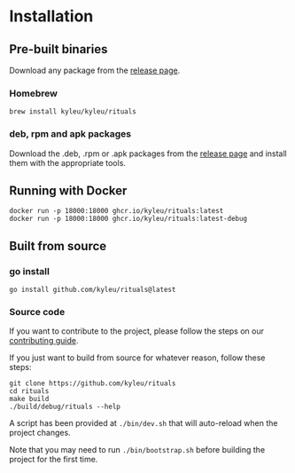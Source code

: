<!--- Content managed by Project Forge, see [projectforge.md] for details. -->
# Installation

## Pre-built binaries
Download any package from the [release page](https://github.com/kyleu/rituals/releases).

### Homebrew
```
brew install kyleu/kyleu/rituals
```

### deb, rpm and apk packages
Download the .deb, .rpm or .apk packages from the [release page](https://github.com/kyleu/rituals/releases) and install them with the appropriate tools.

## Running with Docker
```shell
docker run -p 18000:18000 ghcr.io/kyleu/rituals:latest
docker run -p 18000:18000 ghcr.io/kyleu/rituals:latest-debug
```

## Built from source

### go install
```shell
go install github.com/kyleu/rituals@latest
```

### Source code

If you want to contribute to the project, please follow the steps on our [contributing guide](contributing).

If you just want to build from source for whatever reason, follow these steps:

```shell
git clone https://github.com/kyleu/rituals
cd rituals
make build
./build/debug/rituals --help
```

A script has been provided at `./bin/dev.sh` that will auto-reload when the project changes.

Note that you may need to run `./bin/bootstrap.sh` before building the project for the first time.
